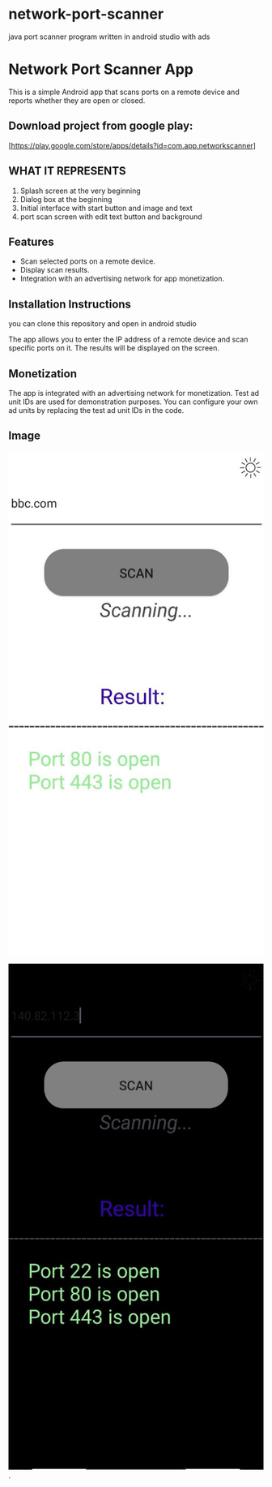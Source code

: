 # network-port-scanner
java port scanner program written in android studio with ads
# Network Port Scanner App

This is a simple Android app that scans ports on a remote device and reports whether they are open or closed.


## Download project from google play:
[https://play.google.com/store/apps/details?id=com.app.networkscanner]

## WHAT IT REPRESENTS
1. Splash screen at the very beginning
2. Dialog box at the beginning
3. Initial interface with start button and image and text
4. port scan screen with edit text button and background

## Features

- Scan selected ports on a remote device.
- Display scan results.
- Integration with an advertising network for app monetization.

## Installation Instructions
you can clone this repository and open in android studio

The app allows you to enter the IP address of a remote device and scan specific ports on it. The results will be displayed on the screen.

## Monetization

The app is integrated with an advertising network for monetization. Test ad unit IDs are used for demonstration purposes. You can configure your own ad units by replacing the test ad unit IDs in the code.

## Image

![alt text](https://github.com/Fr1zx/network-port-scanner/blob/master/image1.jpg)

![alt text](https://github.com/Fr1zx/network-port-scanner/blob/master/image2.jpg).
